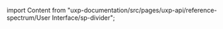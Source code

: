 
import Content from "uxp-documentation/src/pages/uxp-api/reference-spectrum/User Interface/sp-divider";

<Content query="product=xd"/>
